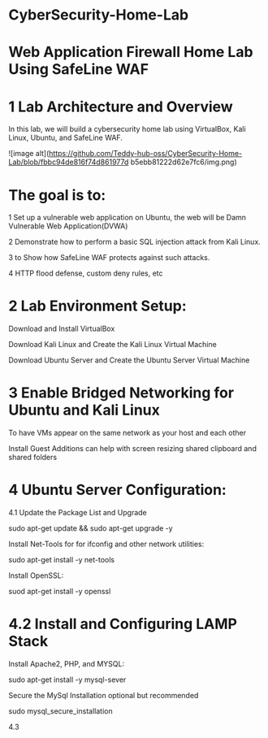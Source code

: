 
# CyberSecurity-Home-Lab
# Web Application Firewall Home Lab Using SafeLine WAF

# 1 Lab Architecture and Overview

In this lab, we will build a cybersecurity home lab using VirtualBox, Kali Linux,
Ubuntu, and SafeLine WAF.

![image 
alt](https://github.com/Teddy-hub-oss/CyberSecurity-Home-Lab/blob/fbbc94de816f74d861977d
b5ebb81222d62e7fc6/img.png)






# The goal is to:

1 Set up a vulnerable web application on Ubuntu, the web will be Damn Vulnerable Web Application(DVWA)

2 Demonstrate how to perform a basic SQL injection attack from Kali Linux.

3 to Show how SafeLine WAF protects against such attacks.

4 HTTP flood defense, custom deny rules, etc







# 2 Lab Environment Setup: 

 Download and Install VirtualBox
 
  Download Kali Linux and Create the Kali Linux Virtual Machine
  
 Download Ubuntu Server and Create the Ubuntu Server Virtual Machine 


# 3 Enable Bridged Networking for Ubuntu and Kali Linux

To have VMs appear on the same network as your host and each other 

 Install Guest Additions can help with screen resizing shared clipboard and shared folders


# 4 Ubuntu Server Configuration:

4.1 Update the Package List and Upgrade

sudo apt-get update && sudo apt-get upgrade -y

Install Net-Tools for for ifconfig and other network utilities:

sudo apt-get install -y net-tools 

Install OpenSSL:

suod apt-get install -y openssl
 
# 4.2 Install and Configuring LAMP Stack

Install Apache2, PHP, and MYSQL:

sudo apt-get install -y mysql-sever

Secure the MySql Installation optional but recommended

sudo mysql_secure_installation

4.3 


